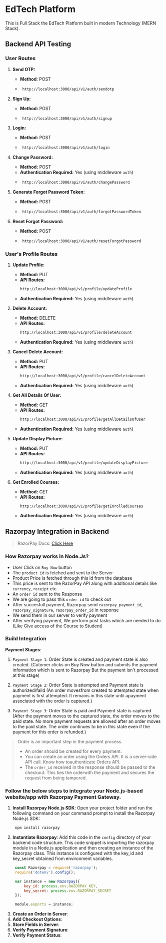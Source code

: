 # EdTech Platform

This is Full Stack the EdTech Platform built in modern Technology (MERN Stack).

## Backend API Testing

### User Routes

1. **Send OTP:**
   - **Method**: POST 
   - ```bash
      http://localhost:3000/api/v1/auth/sendotp
     ```

1. **Sign Up:**
   - **Method:** POST
   - ```bash
      http://localhost:3000/api/v1/auth/signup
     ```

1. **Login:**
   - **Method:** POST
   - ```bash
      http://localhost:3000/api/v1/auth/login
     ```
     
1. **Change Password:**
   - **Method:** POST
   - **Authentication Required:** Yes (using middleware `auth`)
   - ```bash
      http://localhost:3000/api/v1/auth/changePassword
     ```

1. **Generate Forgot Password Token:**
   - **Method:** POST
   - ```bash
      http://localhost:3000/api/v1/auth/forgotPasswordToken
     ```

1. **Reset Forgot Password:**
   - **Method:** POST
   - ```bash
      http://localhost:3000/api/v1/auth/resetForgotPassword
     ```

### User's Profile Routes

1. **Update Profile:**
   - **Method:** PUT
   - **API Routes:**
     ```bash
     http://localhost:3000/api/v1/profile/updateProfile
     ```
   - **Authentication Required:** Yes (using middleware `auth`)

1. **Delete Account:**
   - **Method:** DELETE
   - **API Routes:**
     ```bash
     http://localhost:3000/api/v1/profile/deleteAccount
     ```
   - **Authentication Required:** Yes (using middleware `auth`)

1. **Cancel Delete Account:**
   - **Method:** PUT
   - **API Routes:**
     ```bash
     http://localhost:3000/api/v1/profile/cancelDeleteAccount
     ```
   - **Authentication Required:** Yes (using middleware `auth`)

1. **Get All Details Of User:**
   - **Method:** GET
   - **API Routes:**
     ```bash
     http://localhost:3000/api/v1/profile/getAllDetailsOfUser
     ```
   - **Authentication Required:** Yes (using middleware `auth`)

1. **Update Display Picture:**
   - **Method:** PUT
   - **API Routes:**
     ```bash
     http://localhost:3000/api/v1/profile/updateDisplayPicture
     ```
   - **Authentication Required:** Yes (using middleware `auth`)

1. **Get Enrolled Courses:**
   - **Method:** GET
   - **API Routes:**
     ```bash
     http://localhost:3000/api/v1/profile/getEnrolledCourses
     ```
   - **Authentication Required:** Yes (using middleware `auth`)


## Razorpay Integration in Backend 

> RazorPay Docs: [Click Here](https://razorpay.com/docs/)

### How Razorpay works in Node.Js?

- User Click on `Buy Now` button
- The `product id` is fetched and sent to the Server
- Product Price is fetched through this id from the database
- This price is sent to the RazorPay API along with additional details like `currency`, `receipt` etc
- An `order id` sent to the Response
- We are going to pass this `order id` to check out
- After succesfull payment, Razorpay send `razorpay_payment_id`, `razorpay_signature`, `razorpay_order_id` in response
- We send them in our server to verify payment
- After verifying payment, We perform post tasks which are needed to do (Like Give access of the Course to Student) 

### Build Integration

**Payment Stages**: 

1. `Payment Stage 1`: Order State is created and payment state is also created. (Cutomer clicks on Buy Now button and submits the payment information which is sent to Razorpay But the payment isn't processed at this stage)

2. `Payment Stage 2`: Order State is attempted and Payment state is authorized/faild (An order movesfrom created to attempted state when payment is first attempted. It remains in this state until apayment associated with the order is captured.)
   
3. `Payment Stage 3`: Order State is paid and Payment state is captured (After the payment moves to the captured state, the order moves to the paid state. No more payment requests are allowed after an order moves to the paid state. The order continues to be in this state even if the payment for this order is refunded.)
> Order is an important step in the payment process.
> - An order should be created for every payment.
> - You can create an order using the Orders API. It is a server-side API call. Know how toauthenticate Orders API.
> - The `order_id` received in the response should be passed to the checkout. This ties the orderwith the payment and secures the request from being tampered. 
 
### Follow the below steps to integrate your Node.js-based website/app with Razorpay Payment Gateway.

1. **Install Razorpay Node.js SDK**: Open your project folder and run the following command on your command prompt to install the Razorpay Node.js SDK:
   ```bash
    npm install razorpay
   ```
2. **Instantiate Razorpay**:
   Add this code in the `config` directory of your backend code structure. This code snippet is importing the razorpay module in a Node.js application and then creating an instance of the Razorpay class. This instance is configured with the key_id and key_secret obtained from environment variables.
   ```js
    const Razorpay = require('razorpay'); 
    require('dotenv').config();

    var instance = new Razorpay({
        key_id: process.env.RAZORPAY_KEY,
        key_secret: process.env.RAZORPAY_SECRET
    });

    module.exports = instance; 
   ```
3. **Create an Order in Server**:
4. **Add Checkout Options**:
5. **Store Fields in Server**:
6. **Verify Payment Signature**:
7. **Verify Payment Status**:
